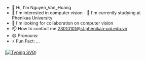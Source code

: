 - 👋 Hi, I'm Nguyen_Van_Hoang
- 👀 I'm interested in computer vision -
🌱 I'm currently studying at Phenikaa University
- 💞️ I'm looking for collaboration on computer vision
- 📫 How to contact me 23010101@st.phenikaa-uni.edu.vn
- 😄 Pronouns:
- ⚡ Fun Fact: ...

<!--- hoangnguyen3101/hoangnguyen3101 is a special ✨ repository because its `README.md` (this file) appears on your GitHub profile.

You can click the Preview link to see your changes.
--->
[<a href="https://git.io/typing-svg"><img src="https://readme-typing-svg.demolab.com?font=Fira+Code&pause=1000&color=F3F75B&center=SAI&vCenter=SAI&repeat=%C4%90%C3%9ANG+V%E1%BA%ACY&random=SAI&width=435&lines=HI+Im+Nguyen+Van+Hoang" alt="Typing SVG" /></a>)

